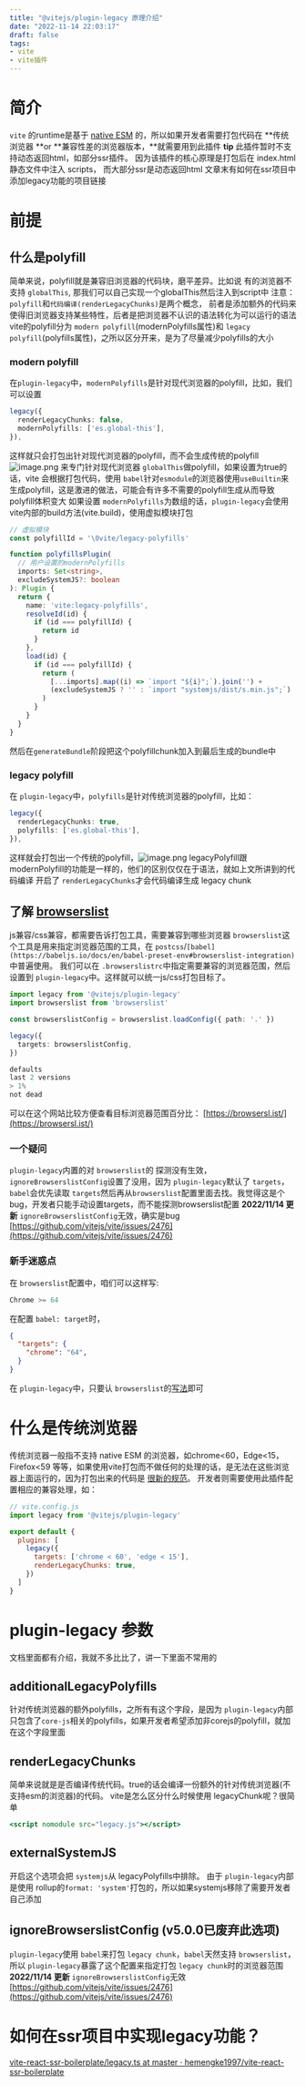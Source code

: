 ```yaml
---
title: "@vitejs/plugin-legacy 原理介绍"
date: "2022-11-14 22:03:17"
draft: false
tags:
- vite
- vite插件
---
```


# 简介
`vite` 的runtime是基于 [native ESM](https://caniuse.com/es6-module) 的，所以如果开发者需要打包代码在 **传统浏览器 **or **兼容性差的浏览器版本，**就需要用到此插件
**tip** 此插件暂时不支持动态返回html，如部分ssr插件。
因为该插件的核心原理是打包后在 index.html 静态文件中注入 scripts， 而大部分ssr是动态返回html
文章末有如何在ssr项目中添加legacy功能的项目链接
# 前提
## 什么是polyfill
简单来说，polyfill就是兼容旧浏览器的代码块，磨平差异。比如说 有的浏览器不支持 `globalThis`, 那我们可以自己实现一个globalThis然后注入到script中
注意：`polyfill`和`代码编译(renderLegacyChunks)`是两个概念， 前者是添加额外的代码来使得旧浏览器支持某些特性，后者是把浏览器不认识的语法转化为可以运行的语法
vite的polyfill分为 `modern polyfill`(modernPolyfills属性)和 `legacy polyfill`(polyfills属性)，之所以区分开来，是为了尽量减少polyfills的大小
### modern polyfill
在`plugin-legacy`中，`modernPolyfills`是针对现代浏览器的polyfill，比如，我们可以设置
```typescript
legacy({
  renderLegacyChunks: false,
  modernPolyfills: ['es.global-this'],
}),
```
这样就只会打包出针对现代浏览器的polyfill，而不会生成传统的polyfill ![image.png](https://cdn.nlark.com/yuque/0/2022/png/1447731/1668342937241-2bb9c7ce-adfe-49df-84f4-ae07647aa067.png#averageHue=%23262f3a&clientId=u9ca95602-787a-4&from=paste&height=21&id=u1bf94015&originHeight=21&originWidth=168&originalType=binary&ratio=1&rotation=0&showTitle=false&size=2340&status=done&style=none&taskId=uc90b971d-f5f5-47b5-83e8-8f83ecf0371&title=&width=168)
来专门针对现代浏览器 `globalThis`做polyfill，如果设置为true的话，vite 会根据打包代码，使用 `babel`针对`esmodule`的浏览器使用`useBuiltin`来生成polyfill，这是激进的做法，可能会有许多不需要的polyfill生成从而导致polyfill体积变大
如果设置 `modernPolyfills`为数组的话，`plugin-legacy`会使用vite内部的build方法(vite.build)，使用虚拟模块打包
```typescript
// 虚拟模块
const polyfillId = '\0vite/legacy-polyfills'

function polyfillsPlugin(
  // 用户设置的modernPolyfills
  imports: Set<string>,
  excludeSystemJS?: boolean
): Plugin {
  return {
    name: 'vite:legacy-polyfills',
    resolveId(id) {
      if (id === polyfillId) {
        return id
      }
    },
    load(id) {
      if (id === polyfillId) {
        return (
          [...imports].map((i) => `import "${i}";`).join('') +
          (excludeSystemJS ? '' : `import "systemjs/dist/s.min.js";`)
        )
      }
    }
  }
}
```
然后在`generateBundle`阶段把这个polyfillchunk加入到最后生成的bundle中
### legacy polyfill
在 `plugin-legacy`中，`polyfills`是针对传统浏览器的polyfill，比如：
```typescript
legacy({
  renderLegacyChunks: true,
  polyfills: ['es.global-this'],
}),
```
这样就会打包出一个传统的polyfill，![image.png](https://cdn.nlark.com/yuque/0/2022/png/1447731/1668342902487-3bf286ea-5816-4e09-9899-4cd4d4637b82.png#averageHue=%23252d37&clientId=u9ca95602-787a-4&from=paste&height=26&id=u714828c6&originHeight=26&originWidth=213&originalType=binary&ratio=1&rotation=0&showTitle=false&size=2994&status=done&style=none&taskId=ua694aed8-4406-426a-965a-9c01f095b80&title=&width=213)
legacyPolyfill跟modernPolyfill的功能是一样的，他们的区别仅仅在于语法，就如上文所讲到的代码编译
开启了 `renderLegacyChunks`才会代码编译生成 legacy chunk
## 了解 [browserslist](https://github.com/browserslist/browserslist)
js兼容/css兼容，都需要告诉打包工具，需要兼容到哪些浏览器
`browserslist`这个工具是用来指定浏览器范围的工具，在 `postcss`/`[babel](https://babeljs.io/docs/en/babel-preset-env#browserslist-integration)`中普遍使用。
我们可以在 `.browserslistrc`中指定需要兼容的浏览器范围，然后设置到 `plugin-legacy`中。这样就可以统一js/css打包目标了。
```typescript
import legacy from '@vitejs/plugin-legacy'
import browserslist from 'browserslist'

const browserslistConfig = browserslist.loadConfig({ path: '.' })

legacy({
  targets: browserslistConfig,
})
```
```typescript
defaults
last 2 versions
> 1%
not dead
```
可以在这个网站比较方便查看目标浏览器范围百分比： [https://browsersl.ist/](https://browsersl.ist/)
### 一个疑问
`plugin-legacy`内置的对 `browserslist`的 探测没有生效，`ignoreBrowserslistConfig`设置了没用，因为 `plugin-legacy`默认了 `targets`，`babel`会优先读取 `targets`然后再从`browserslist`配置里面去找。我觉得这是个bug，开发者只能手动设置targets，而不能探测browserslist配置
**2022/11/14 更新**
`ignoreBrowserslistConfig`无效，确实是bug
[https://github.com/vitejs/vite/issues/2476](https://github.com/vitejs/vite/issues/2476)
### 新手迷惑点
在 `browserslist`配置中，咱们可以这样写:
```typescript
Chrome >= 64
```
在配置 `babel: target`时，
```json
{
  "targets": {
    "chrome": "64",
  }
}
```
在 `plugin-legacy`中，只要认 `browserslist`的[写法](https://github.com/browserslist/browserslist#full-list)即可
# 什么是传统浏览器
传统浏览器一般指不支持 native ESM 的浏览器，如chrome<60，Edge<15，Firefox<59 等等，如果使用vite打包而不做任何的处理的话，是无法在这些浏览器上面运行的，因为打包出来的代码是 [很新的规范](https://cn.vitejs.dev/guide/build.html#browser-compatibility)。
开发者则需要使用此插件配置相应的兼容处理，如：
```jsx
// vite.config.js
import legacy from '@vitejs/plugin-legacy'

export default {
  plugins: [
    legacy({
      targets: ['chrome < 60', 'edge < 15'],
      renderLegacyChunks: true,
    })
  ]
}
```
# plugin-legacy 参数
文档里面都有介绍，我就不多比比了，讲一下里面不常用的
## additionalLegacyPolyfills
针对传统浏览器的额外polyfills，之所有有这个字段，是因为 `plugin-legacy`内部只包含了`core-js`相关的polyfills，如果开发者希望添加非corejs的polyfill，就加在这个字段里面
## renderLegacyChunks
简单来说就是是否编译传统代码。true的话会编译一份额外的针对传统浏览器(不支持esm的浏览器)的代码。
vite是怎么区分什么时候使用 legacyChunk呢？很简单
```jsx
<script nomodule src="legacy.js"></script>
```
## externalSystemJS
开启这个选项会把 `systemjs`从 legacyPolyfills中排除。
由于 `plugin-legacy`内部是使用 rollup的`format: 'system'`打包的，所以如果systemjs移除了需要开发者自己添加
## ignoreBrowserslistConfig (v5.0.0已废弃此选项)
`plugin-legacy`使用 `babel`来打包 `legacy chunk`，`babel`天然支持 `browserslist`，所以 `plugin-legacy`暴露了这个配置来指定打包 `legacy chunk`时的浏览器范围
**2022/11/14 更新**
`ignoreBrowserslistConfig`无效
[https://github.com/vitejs/vite/issues/2476](https://github.com/vitejs/vite/issues/2476)


# 如何在ssr项目中实现legacy功能？
[vite-react-ssr-boilerplate/legacy.ts at master · hemengke1997/vite-react-ssr-boilerplate](https://github.com/hemengke1997/vite-react-ssr-boilerplate/blob/master/server/legacy.ts)
